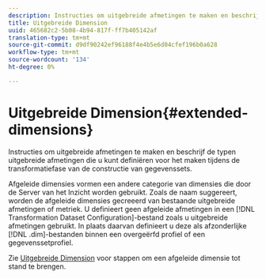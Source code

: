 ```yaml
---
description: Instructies om uitgebreide afmetingen te maken en beschrijf de typen uitgebreide afmetingen die u kunt definiëren voor het maken tijdens de transformatiefase van de constructie van gegevenssets.
title: Uitgebreide Dimension
uuid: 465682c2-5b08-4b94-817f-ff7b405142af
translation-type: tm+mt
source-git-commit: d9df90242ef96188f4e4b5e6d04cfef196b0a628
workflow-type: tm+mt
source-wordcount: '134'
ht-degree: 0%

---
```



# Uitgebreide Dimension{#extended-dimensions}

Instructies om uitgebreide afmetingen te maken en beschrijf de typen uitgebreide afmetingen die u kunt definiëren voor het maken tijdens de transformatiefase van de constructie van gegevenssets.

Afgeleide dimensies vormen een andere categorie van dimensies die door de Server van het Inzicht worden gebruikt. Zoals de naam suggereert, worden de afgeleide dimensies gecreeerd van bestaande uitgebreide afmetingen of metriek. U definieert geen afgeleide afmetingen in een [!DNL Transformation Dataset Configuration]-bestand zoals u uitgebreide afmetingen gebruikt. In plaats daarvan definieert u deze als afzonderlijke [!DNL .dim]-bestanden binnen een overgeërfd profiel of een gegevenssetprofiel.

Zie [Uitgebreide Dimension](https://docs.adobe.com/content/help/en/data-workbench/using/client/admin-ui/profile-mgr/c-dvrd-dim.html) voor stappen om een afgeleide dimensie tot stand te brengen.
